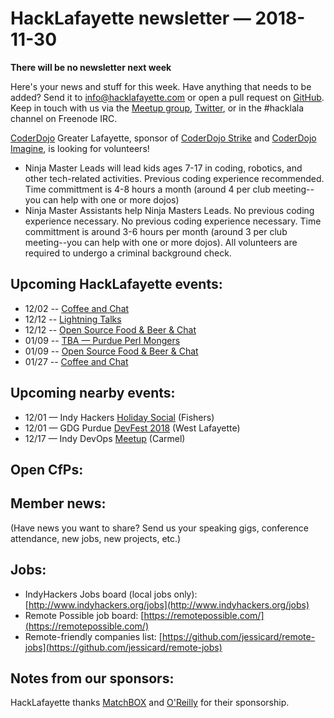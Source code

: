 # HackLafayette newsletter — 2018-11-30

**There will be no newsletter next week**

Here's your news and stuff for this week. Have anything that needs to be added? Send it to info@hacklafayette.com or open a pull request on [GitHub](https://github.com/hacklafayette/newsletter). Keep in touch with us via the [Meetup group](https://www.meetup.com/hacklafayette/), [Twitter](https://twitter.com/hacklafayette), or in the #hacklala channel on Freenode IRC.

[CoderDojo](http://www.greaterlafayettecommerce.com/greater-lafayette-coder-dojo) Greater Lafayette, sponsor of [CoderDojo Strike](http://www.signupgenius.com/go/5080945aea62ea5f49-coderdojo) and [CoderDojo Imagine](http://www.signupgenius.com/go/5080945aea62ea5f49-coderdojo1), is looking for volunteers!

- Ninja Master Leads will lead kids ages 7-17 in coding, robotics, and other tech-related activities. Previous coding experience recommended. Time committment is 4-8 hours a month (around 4 per club meeting--you can help with one or more dojos)
- Ninja Master Assistants help Ninja Masters Leads. No previous coding experience necessary.
  No previous coding experience necessary. Time committment is around 3-6 hours per month (around 3 per club meeting--you can help with one or more dojos). All volunteers are required to undergo a criminal background check.

## Upcoming HackLafayette events:

* 12/02 -- [Coffee and Chat](https://www.meetup.com/hacklafayette/events/fmlpkqyxpbhc/) 
* 12/12 -- [Lightning Talks](https://www.meetup.com/hacklafayette/events/vkwlfpyxqbqb/) 
* 12/12 -- [Open Source Food & Beer & Chat](https://www.meetup.com/hacklafayette/events/rzscgqyxqbqb/) 
* 01/09 -- [TBA — Purdue Perl Mongers](https://www.meetup.com/hacklafayette/events/vkwlfpyzcbmb/) 
* 01/09 -- [Open Source Food & Beer & Chat](https://www.meetup.com/hacklafayette/events/rzscgqyzcbmb/) 
* 01/27 -- [Coffee and Chat](https://www.meetup.com/hacklafayette/events/fmlpkqyzcbkc/)

## Upcoming nearby events:

- 12/01 — Indy Hackers [Holiday Social](http://www.indyhackers.org/holiday-social-2018) (Fishers)
- 12/01 — GDG Purdue [DevFest 2018](https://www.meetup.com/gdgpurdue/events/254493861/) (West Lafayette)
- 12/17 — Indy DevOps [Meetup](https://www.meetup.com/IndyDevOps/events/jwvfcqyxqbgc/) (Carmel)

## Open CfPs:

## Member news:

(Have news you want to share? Send us your speaking gigs, conference attendance, new jobs, new projects, etc.)

## Jobs:

- IndyHackers Jobs board (local jobs only): [http://www.indyhackers.org/jobs](http://www.indyhackers.org/jobs)
- Remote Possible job board: [https://remotepossible.com/](https://remotepossible.com/)
- Remote-friendly companies list: [https://github.com/jessicard/remote-jobs](https://github.com/jessicard/remote-jobs)

## Notes from our sponsors:

HackLafayette thanks [MatchBOX](http://matchboxstudio.org/) and [O'Reilly](http://www.oreilly.com/) for their sponsorship.
